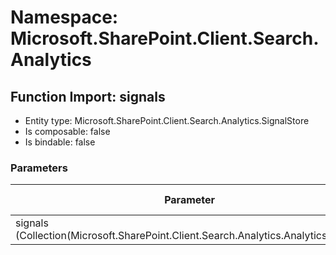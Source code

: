 # Namespace: Microsoft.SharePoint.Client.Search.Analytics

## Function Import: signals

- Entity type: Microsoft.SharePoint.Client.Search.Analytics.SignalStore
- Is composable: false
- Is bindable: false

### Parameters

Parameter | SPO | SP 2019 | SP 2016 | SP 2013
----------|:---:|:-------:|:-------:|:-------
signals (Collection(Microsoft.SharePoint.Client.Search.Analytics.AnalyticsSignal)) | ✅ | ✅ | ✅ | ❌
